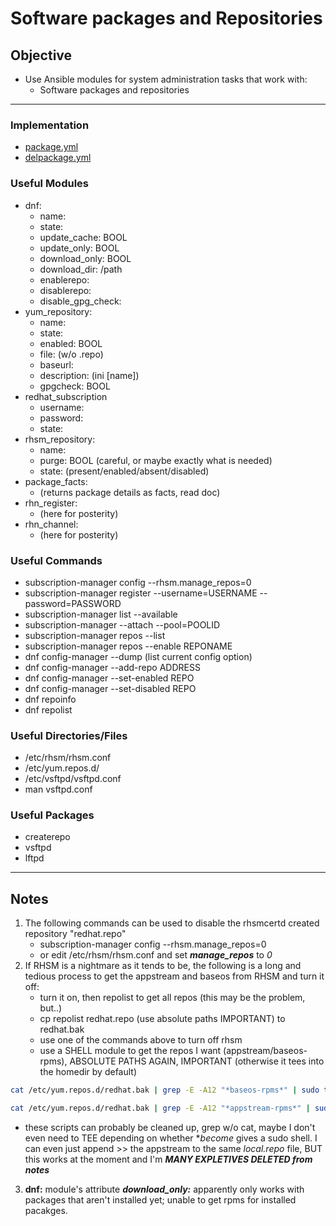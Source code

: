 # Software packages and Repositories

## Objective
* Use Ansible modules for system administration tasks that work with:
	* Software packages and repositories

---

### Implementation
* [package.yml](package.yml)
* [delpackage.yml](delpackage.yml)

### Useful Modules
* dnf:
	* name:
	* state:
	* update_cache: BOOL
	* update_only: BOOL
	* download_only: BOOL
	* download_dir: /path
	* enablerepo:
	* disablerepo:
	* disable_gpg_check:
* yum_repository:
	* name:
	* state:
	* enabled: BOOL
	* file: (w/o .repo)
	* baseurl:
	* description: (ini [name])
	* gpgcheck: BOOL
* redhat_subscription
	* username:
	* password:
	* state:
* rhsm_repository:
	* name:
	* purge: BOOL (careful, or maybe exactly what is needed)
	* state: (present/enabled/absent/disabled)
* package_facts:
	* (returns package details as facts, read doc)
* rhn_register:
	* (here for posterity)
* rhn_channel:
	* (here for posterity)

### Useful Commands
* subscription-manager config --rhsm.manage_repos=0
* subscription-manager register --username=USERNAME --password=PASSWORD
* subscription-manager list --available
* subscription-manager --attach --pool=POOLID
* subscription-manager repos --list
* subscription-manager repos --enable REPONAME
* dnf config-manager --dump (list current config option)
* dnf config-manager --add-repo ADDRESS
* dnf config-manager --set-enabled REPO
* dnf config-manager --set-disabled REPO
* dnf repoinfo
* dnf repolist

### Useful Directories/Files
* /etc/rhsm/rhsm.conf
* /etc/yum.repos.d/
* /etc/vsftpd/vsftpd.conf
* man vsftpd.conf

### Useful Packages
* createrepo
* vsftpd
* lftpd

---

## Notes
1. The following commands can be used to disable the rhsmcertd created repository "redhat.repo"
	* subscription-manager config --rhsm.manage_repos=0
	* or edit /etc/rhsm/rhsm.conf and set ***manage_repos*** to _0_
2. If RHSM is a nightmare as it tends to be, the following is a long and tedious process to get the appstream and baseos from RHSM and turn it off:
	* turn it on, then repolist to get all repos (this may be the problem, but..)
	* cp repolist redhat.repo (use absolute paths IMPORTANT) to redhat.bak
	* use one of the commands above to turn off rhsm
	* use a SHELL module to get the repos I want (appstream/baseos-rpms), ABSOLUTE PATHS AGAIN, IMPORTANT (otherwise it tees into the homedir by default)

```zsh
cat /etc/yum.repos.d/redhat.bak | grep -E -A12 "*baseos-rpms*" | sudo tee > /etc/yum.repos.d/local.repo
```

```zsh
cat /etc/yum.repos.d/redhat.bak | grep -E -A12 "*appstream-rpms*" | sudo tee > /etc/yum.repos.d/local2.repo
```

* these scripts can probably be cleaned up, grep w/o cat, maybe I don't even need to TEE depending on whether **become* gives a sudo shell. I can even just append >> the appstream to the same _local.repo_ file, BUT this works at the moment and I'm ***MANY EXPLETIVES DELETED from notes***

3. **dnf:** module's attribute ***download_only:*** apparently only works with packages that aren't installed yet; unable to get rpms for installed pacakges.
